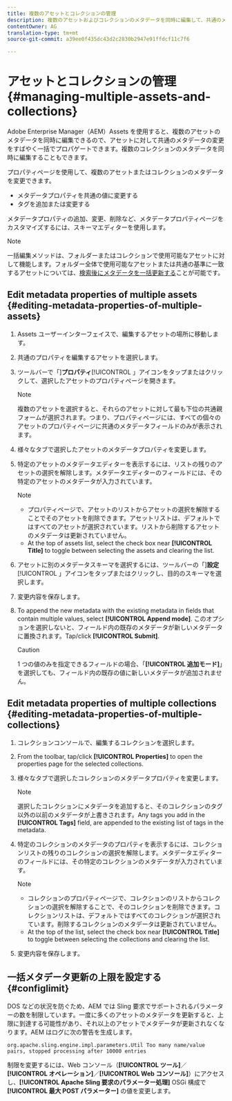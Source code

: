 ```yaml
---
title: 複数のアセットとコレクションの管理
description: 複数のアセットおよびコレクションのメタデータを同時に編集して、共通のメタデータの変更をすばやくプロパゲートする方法を学習します。
contentOwner: AG
translation-type: tm+mt
source-git-commit: a39ee0f435dc43d2c2830b2947e91ffdcf11c7f6

---
```



# アセットとコレクションの管理 {#managing-multiple-assets-and-collections}

Adobe Enterprise Manager（AEM）Assets を使用すると、複数のアセットのメタデータを同時に編集できるので、アセットに対して共通のメタデータの変更をすばやく一括でプロパゲートできます。複数のコレクションのメタデータを同時に編集することもできます。

プロパティページを使用して、複数のアセットまたはコレクションのメタデータを変更できます。

* メタデータプロパティを共通の値に変更する
* タグを追加または変更する

メタデータプロパティの追加、変更、削除など、メタデータプロパティページをカスタマイズするには、スキーマエディターを使用します。

>[!NOTE]
>
>一括編集メソッドは、フォルダーまたはコレクションで使用可能なアセットに対して機能します。フォルダー全体で使用可能なアセットまたは共通の基準に一致するアセットについては、[検索後にメタデータを一括更新する](search-assets.md#metadataupdates)ことが可能です。

## Edit metadata properties of multiple assets {#editing-metadata-properties-of-multiple-assets}

1. Assets ユーザーインターフェイスで、編集するアセットの場所に移動します。
1. 共通のプロパティを編集するアセットを選択します。
1. ツールバーで「]**プロパティ**[!UICONTROL 」アイコンをタップまたはクリックして、選択したアセットのプロパティページを開きます。

   >[!NOTE]
   >
   >複数のアセットを選択すると、それらのアセットに対して最も下位の共通親フォームが選択されます。つまり、プロパティページには、すべての個々のアセットのプロパティページに共通のメタデータフィールドのみが表示されます。

1. 様々なタブで選択したアセットのメタデータプロパティを変更します。
1. 特定のアセットのメタデータエディターを表示するには、リストの残りのアセットの選択を解除します。メタデータエディターのフィールドには、その特定のアセットのメタデータが入力されています。

   >[!NOTE]
   >
   >* プロパティページで、アセットのリストからアセットの選択を解除することでそのアセットを削除できます。アセットリストは、デフォルトではすべてのアセットが選択されています。リストから削除するアセットのメタデータは更新されていません。
   >* At the top of assets list, select the check box near **[!UICONTROL Title]** to toggle between selecting the assets and clearing the list.


1. アセットに別のメタデータスキーマを選択するには、ツールバーの「]**設定**[!UICONTROL 」アイコンをタップまたはクリックし、目的のスキーマを選択します。
1. 変更内容を保存します。
1. To append the new metadata with the existing metadata in fields that contain multiple values, select **[!UICONTROL Append mode]**. このオプションを選択しないと、フィールド内の既存のメタデータが新しいメタデータに置換されます。Tap/click **[!UICONTROL Submit]**.

   >[!CAUTION]
   >
   >1 つの値のみを指定できるフィールドの場合、「**[!UICONTROL 追加モード]**」を選択しても、フィールド内の既存の値に新しいメタデータが追加されません。

## Edit metadata properties of multiple collections {#editing-metadata-properties-of-multiple-collections}

1. コレクションコンソールで、編集するコレクションを選択します。
1. From the toolbar, tap/click **[!UICONTROL Properties]** to open the properties page for the selected collections.
1. 様々なタブで選択したコレクションのメタデータプロパティを変更します。

   >[!NOTE]
   >
   >選択したコレクションにメタデータを追加すると、そのコレクションのタグ以外の以前のメタデータが上書きされます。Any tags you add in the **[!UICONTROL Tags]** field, are appended to the existing list of tags in the metadata.

1. 特定のコレクションのメタデータのプロパティを表示するには、コレクションリストの残りのコレクションの選択を解除します。メタデータエディターのフィールドには、その特定のコレクションのメタデータが入力されています。

   >[!NOTE]
   >
   >* コレクションのプロパティページで、コレクションのリストからコレクションの選択を解除することで、そのコレクションを削除できます。コレクションリストは、デフォルトではすべてのコレクションが選択されています。削除するコレクションのメタデータは更新されていません。
   >* At the top of the list, select the check box near **[!UICONTROL Title]** to toggle between selecting the collections and clearing the list.


1. 変更内容を保存します。

## 一括メタデータ更新の上限を設定する {#configlimit}

DOS などの状況を防ぐため、AEM では Sling 要求でサポートされるパラメーターの数を制限しています。一度に多くのアセットのメタデータを更新すると、上限に到達する可能性があり、それ以上のアセットでメタデータが更新されなくなります。AEM はログに次の警告を生成します。

`org.apache.sling.engine.impl.parameters.Util Too many name/value pairs, stopped processing after 10000 entries`

制限を変更するには、Web コンソール（**[!UICONTROL ツール]**／**[!UICONTROL オペレーション]**／**[!UICONTROL Web コンソール]**）にアクセスし、**[!UICONTROL Apache Sling 要求のパラメーター処理]** OSGi 構成で&#x200B;**[!UICONTROL 最大 POST パラメーター]** の値を変更します。
